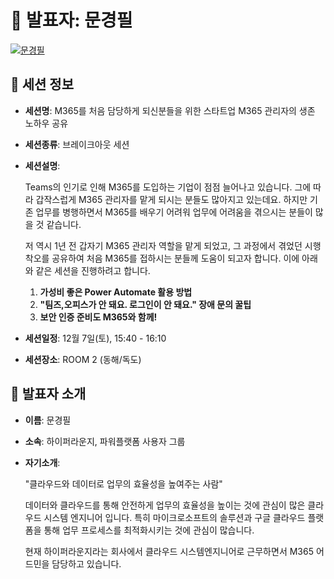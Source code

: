 # 🎤 발표자: 문경필

<div class="container">
    <div class="row justify-content-center">
        <div class="col-md-4 profile mb-4 text-center">
            <a href="#" target="_self"><img src="/images/speakers/kyungfilmoon.jpg" alt="문경필" class="img-fluid" /></a>
        </div>
    </div>
</div>

## 🔎 세션 정보

- **세션명**: M365를 처음 담당하게 되신분들을 위한 스타트업 M365 관리자의 생존 노하우 공유
- **세션종류**: 브레이크아웃 세션
- **세션설명**:

  Teams의 인기로 인해 M365를 도입하는 기업이 점점 늘어나고 있습니다. 그에 따라 갑작스럽게 M365 관리자를 맡게 되시는 분들도 많아지고 있는데요. 하지만 기존 업무를 병행하면서 M365를 배우기 어려워 업무에 어려움을 겪으시는 분들이 많을 것 같습니다.

  저 역시 1년 전 갑자기 M365 관리자 역할을 맡게 되었고, 그 과정에서 겪었던 시행착오를 공유하여 처음 M365를 접하시는 분들께 도움이 되고자 합니다. 이에 아래와 같은 세션을 진행하려고 합니다.

  1. **가성비 좋은 Power Automate 활용 방법** 
  2. **"팀즈,오피스가 안 돼요. 로그인이 안 돼요." 장애 문의 꿀팁** 
  3. **보안 인증 준비도 M365와 함께!**

- **세션일정**: 12월 7일(토), 15:40 - 16:10
- **세션장소**: ROOM 2 (동해/독도)

## 📜 발표자 소개

- **이름**: 문경필
- **소속**: 하이퍼라운지, 파워플랫폼 사용자 그룹
- **자기소개**:

  "클라우드와 데이터로 업무의 효율성을 높여주는 사람"

  데이터와 클라우드를 통해 안전하게 업무의 효율성을 높이는 것에 관심이 많은 클라우드 시스템 엔지니어 입니다. 특히 마이크로소프트의 솔루션과 구글 클라우드 플랫폼을 통해 업무 프로세스를 최적화시키는 것에 관심이 많습니다.

  현재 하이퍼라운지라는 회사에서 클라우드 시스템엔지니어로 근무하면서 M365 어드민을 담당하고 있습니다.